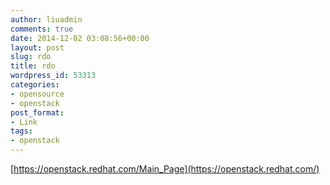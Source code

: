 ```yaml
---
author: liuadmin
comments: true
date: 2014-12-02 03:08:56+00:00
layout: post
slug: rdo
title: rdo
wordpress_id: 53313
categories:
- opensource
- openstack
post_format:
- Link
tags:
- openstack
---
```


[https://openstack.redhat.com/Main_Page](https://openstack.redhat.com/)
